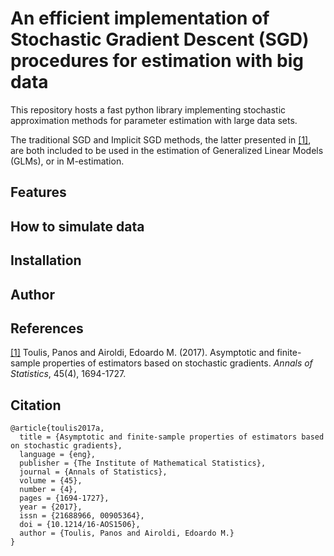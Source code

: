 # An efficient implementation of Stochastic Gradient Descent (SGD) procedures for estimation with big data
This repository hosts a fast python library implementing stochastic
approximation methods for parameter estimation with large data sets. 

The traditional SGD and Implicit SGD methods, the latter presented in [[1]](#1), 
are both included to be used in the estimation of Generalized Linear Models
(GLMs), or in M-estimation. 

## Features


## How to simulate data


## Installation


## Author


## References
<a href="#1">[1]</a> 
Toulis, Panos and Airoldi, Edoardo M. (2017).
Asymptotic and finite-sample properties of estimators based on stochastic gradients.
*Annals of Statistics*, 45(4), 1694-1727.

## Citation
```
@article{toulis2017a,
  title = {Asymptotic and finite-sample properties of estimators based on stochastic gradients},
  language = {eng},
  publisher = {The Institute of Mathematical Statistics},
  journal = {Annals of Statistics},
  volume = {45},
  number = {4},
  pages = {1694-1727},
  year = {2017},
  issn = {21688966, 00905364},
  doi = {10.1214/16-AOS1506},
  author = {Toulis, Panos and Airoldi, Edoardo M.}
}
```
